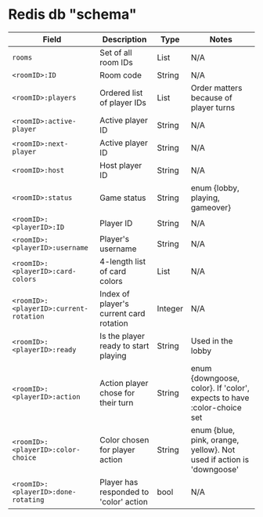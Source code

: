 # Redis db "schema"

| Field | Description | Type | Notes |
|-------|-------------|------|-------|
| `rooms` | Set of all room IDs | List | N/A |
| `<roomID>:ID` | Room code | String | N/A |
| `<roomID>:players` | Ordered list of player IDs | List | Order matters because of player turns |
| `<roomID>:active-player` | Active player ID | String | N/A |
| `<roomID>:next-player` | Active player ID | String | N/A |
| `<roomID>:host` | Host player ID | String | N/A |
| `<roomID>:status` | Game status | String | enum {lobby, playing, gameover} |
| `<roomID>:<playerID>:ID` | Player ID | String | N/A |
| `<roomID>:<playerID>:username` | Player's username | String | N/A |
| `<roomID>:<playerID>:card-colors` | 4-length list of card colors | List | N/A |
| `<roomID>:<playerID>:current-rotation` | Index of player's current card rotation | Integer | N/A |
| `<roomID>:<playerID>:ready` | Is the player ready to start playing | String | Used in the lobby |
| `<roomID>:<playerID>:action` | Action player chose for their turn | String | enum {downgoose, color}. If 'color', expects to have :color-choice set |
| `<roomID>:<playerID>:color-choice` | Color chosen for player action | String | enum {blue, pink, orange, yellow}. Not used if action is 'downgoose' |
| `<roomID>:<playerID>:done-rotating` | Player has responded to 'color' action | bool | N/A |